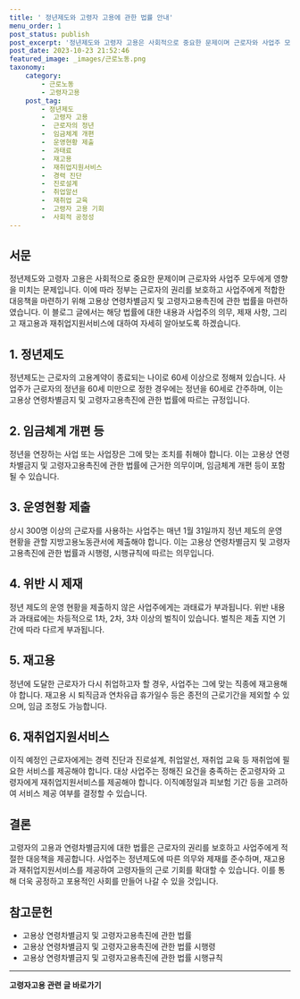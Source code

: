 ```yaml
---
title: ' 정년제도와 고령자 고용에 관한 법률 안내'
menu_order: 1
post_status: publish
post_excerpt: '정년제도와 고령자 고용은 사회적으로 중요한 문제이며 근로자와 사업주 모두에게 영향을 미치는 문제입니다. 이에 따라 정부는 근로자의 권리를 보호하고 사업주에게 적합한 대응책을 마련하기 위해 고용상 연령차별금지 및 고령자고용촉진에 관한 법률을 마련하였습니다. 이 블로그 글에서는 해당 법률에 대한 내용과 사업주의 의무, 제재 사항, 그리고 재고용과 재취업지원서비스에 대하여 자세히 알아보도록 하겠습니다.'
post_date: 2023-10-23 21:52:46
featured_image: _images/근로노동.png
taxonomy:
    category:
        - 근로노동
        - 고령자고용
    post_tag:
        - 정년제도
        -  고령자 고용
        -  근로자의 정년
        -  임금체계 개편
        -  운영현황 제출
        -  과태료
        -  재고용
        -  재취업지원서비스
        -  경력 진단
        -  진로설계
        -  취업알선
        -  재취업 교육
        -  고령자 고용 기회
        -  사회적 공정성
---
```



## 서문

정년제도와 고령자 고용은 사회적으로 중요한 문제이며 근로자와 사업주 모두에게 영향을 미치는 문제입니다. 이에 따라 정부는 근로자의 권리를 보호하고 사업주에게 적합한 대응책을 마련하기 위해 고용상 연령차별금지 및 고령자고용촉진에 관한 법률을 마련하였습니다. 이 블로그 글에서는 해당 법률에 대한 내용과 사업주의 의무, 제재 사항, 그리고 재고용과 재취업지원서비스에 대하여 자세히 알아보도록 하겠습니다.

## 1. 정년제도

정년제도는 근로자의 고용계약이 종료되는 나이로 60세 이상으로 정해져 있습니다. 사업주가 근로자의 정년을 60세 미만으로 정한 경우에는 정년을 60세로 간주하며, 이는 고용상 연령차별금지 및 고령자고용촉진에 관한 법률에 따르는 규정입니다.

## 2. 임금체계 개편 등

정년을 연장하는 사업 또는 사업장은 그에 맞는 조치를 취해야 합니다. 이는 고용상 연령차별금지 및 고령자고용촉진에 관한 법률에 근거한 의무이며, 임금체계 개편 등이 포함될 수 있습니다.

## 3. 운영현황 제출

상시 300명 이상의 근로자를 사용하는 사업주는 매년 1월 31일까지 정년 제도의 운영 현황을 관할 지방고용노동관서에 제출해야 합니다. 이는 고용상 연령차별금지 및 고령자고용촉진에 관한 법률과 시행령, 시행규칙에 따르는 의무입니다.

## 4. 위반 시 제재

정년 제도의 운영 현황을 제출하지 않은 사업주에게는 과태료가 부과됩니다. 위반 내용과 과태료에는 차등적으로 1차, 2차, 3차 이상의 벌칙이 있습니다. 벌칙은 제출 지연 기간에 따라 다르게 부과됩니다.

## 5. 재고용

정년에 도달한 근로자가 다시 취업하고자 할 경우, 사업주는 그에 맞는 직종에 재고용해야 합니다. 재고용 시 퇴직금과 연차유급 휴가일수 등은 종전의 근로기간을 제외할 수 있으며, 임금 조정도 가능합니다.

## 6. 재취업지원서비스

이직 예정인 근로자에게는 경력 진단과 진로설계, 취업알선, 재취업 교육 등 재취업에 필요한 서비스를 제공해야 합니다. 대상 사업주는 정해진 요건을 충족하는 준고령자와 고령자에게 재취업지원서비스를 제공해야 합니다. 이직예정일과 피보험 기간 등을 고려하여 서비스 제공 여부를 결정할 수 있습니다.

## 결론

고령자의 고용과 연령차별금지에 대한 법률은 근로자의 권리를 보호하고 사업주에게 적절한 대응책을 제공합니다. 사업주는 정년제도에 따른 의무와 제재를 준수하며, 재고용과 재취업지원서비스를 제공하여 고령자들의 근로 기회를 확대할 수 있습니다. 이를 통해 더욱 공정하고 포용적인 사회를 만들어 나갈 수 있을 것입니다.

## 참고문헌

- 고용상 연령차별금지 및 고령자고용촉진에 관한 법률
- 고용상 연령차별금지 및 고령자고용촉진에 관한 법률 시행령
- 고용상 연령차별금지 및 고령자고용촉진에 관한 법률 시행규칙
<!-- wp:separator -->
<hr class="wp-block-separator has-alpha-channel-opacity"/>
<!-- /wp:separator -->

<!-- wp:group {"backgroundColor":"base","layout":{"type":"constrained"}} -->
<div class="wp-block-group has-base-background-color has-background"><!-- wp:paragraph {"align":"center","fontSize":"medium"} -->
<p class="has-text-align-center has-large-font-size"><strong>고령자고용 관련 글 바로가기</strong></p>
<!-- /wp:paragraph -->


<!-- wp:latest-posts
{"categories":[{"id":10544,"count":19,"description":"","link":"https://uknowlaw.com/category/%ea%b3%a0%eb%a0%b9%ec%9e%90%ea%b3%a0%ec%9a%a9/","name":"고령자고용","slug":"고령자고용","taxonomy":"category","parent":0,"meta":[],"_links":{"self":[{"href":"https://uknowlaw.com/wp-json/wp/v2/categories/10544"}],"collection":[{"href":"https://uknowlaw.com/wp-json/wp/v2/categories"}],"about":[{"href":"https://uknowlaw.com/wp-json/wp/v2/taxonomies/category"}],"wp:post_type":[{"href":"https://uknowlaw.com/wp-json/wp/v2/posts?categories=10544"}],"curies":[{"name":"wp","href":"https://api.w.org/{rel}","templated":true}]}}],"postsToShow":100,"excerptLength":28,"postLayout":"grid","columns":2,"featuredImageAlign":"left","featuredImageSizeSlug":"large","fontSize":"small"} /--></div>
<!-- /wp:group -->